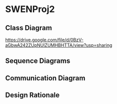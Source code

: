 # SWENProj2

## Class Diagram
https://drive.google.com/file/d/0BzV-aGbwA242ZUpNUlZUMHBHTTA/view?usp=sharing
## Sequence Diagrams

## Communication Diagram

## Design Rationale
